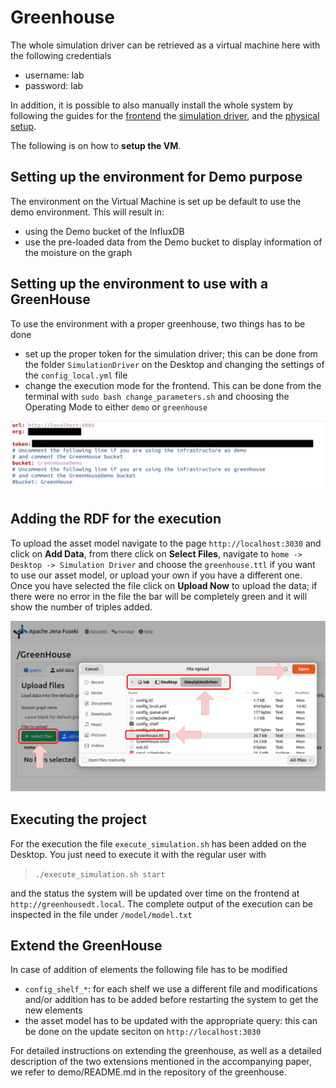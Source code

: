 # Greenhouse

The whole simulation driver can be retrieved as a virtual machine here with the following credentials

- username: lab
- password: lab

In addition, it is possible to also manually install the whole system by following the guides for the [frontend](https://github.com/sievericcardo/greenhousedt_frontend) the [simulation driver](https://github.com/sievericcardo/smol_scheduler), and the [physical setup](https://github.com/sievericcardo/greenhouse_dt_project).

The following is on how to **setup the VM**.

## Setting up the environment for Demo purpose

The environment on the Virtual Machine is set up be default to use the demo environment. This will result in:

- using the Demo bucket of the InfluxDB
- use the pre-loaded data from the Demo bucket to display information of the moisture on the graph

## Setting up the environment to use with a GreenHouse

To use the environment with a proper greenhouse, two things has to be done

- set up the proper token for the simulation driver; this can be done from the folder `SimulationDriver` on the Desktop and changing the settings of the `config_local.yml` file
- change the execution mode for the frontend. This can be done from the terminal with `sudo bash change_parameters.sh` and choosing the Operating Mode to either `demo` or `greenhouse`

![Change the token in case of mode](images/token-setting.png)

## Adding the RDF for the execution

To upload the asset model navigate to the page `http://localhost:3030` and click on **Add Data**, from there click on **Select Files**, navigate to `home -> Desktop -> Simulation Driver` and choose the `greenhouse.ttl` if you want to use our asset model, or upload your own if you have a different one. Once you have selected the file click on **Upload Now** to upload the data; if there were no error in the file the bar will be completely green and it will show the number of triples added.

![Upload the TTL](images/ttl-upload.png)

## Executing the project

For the execution the file `execute_simulation.sh` has been added on the Desktop. You just need to execute it with the regular user with

> `./execute_simulation.sh start`

and the status the system will be updated over time on the frontend at `http://greenhousedt.local`. The complete output of the execution can be inspected in the file under `/model/model.txt`

## Extend the GreenHouse

In case of addition of elements the following file has to be modified

- `config_shelf_*`: for each shelf we use a different file and modifications and/or addition has to be added before restarting the system to get the new elements
- the asset model has to be updated with the appropriate query: this can be done on the update seciton on `http://localhost:3030`

For detailed instructions on extending the greenhouse, as well as a detailed description of the two extensions mentioned in the accompanying paper, we refer to demo/README.md in the repository of the greenhouse.
